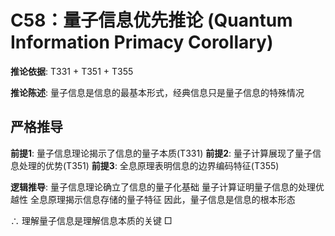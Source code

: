 # C58：量子信息优先推论 (Quantum Information Primacy Corollary)

**推论依据**: T331 + T351 + T355

**推论陈述**: 量子信息是信息的最基本形式，经典信息只是量子信息的特殊情况

## 严格推导

**前提1**: 量子信息理论揭示了信息的量子本质(T331)
**前提2**: 量子计算展现了量子信息处理的优势(T351)
**前提3**: 全息原理表明信息的边界编码特征(T355)

**逻辑推导**:
量子信息理论确立了信息的量子化基础
量子计算证明量子信息的处理优越性
全息原理揭示信息存储的量子特征
因此，量子信息是信息的根本形态

∴ 理解量子信息是理解信息本质的关键 □